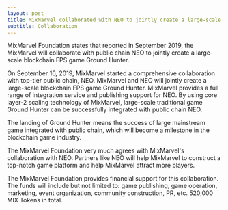 ```yaml
---
layout: post
title: MixMarvel collaborated with NEO to jointly create a large-scale blockchain FPS game Ground Hunter.
subtitle: Collaboration
---
```


MixMarvel Foundation states that reported in September 2019, the MixMarvel will collaborate with public chain NEO to jointly create a large-scale blockchain FPS game Ground Hunter.

On September 16, 2019, MixMarvel started a comprehensive collaboration with top-tier public chain, NEO. MixMarvel and NEO will jointly create a large-scale blockchain FPS game Ground Hunter. MixMarvel provides a full range of   integration service and publishing support for NEO. By using core layer-2 scaling technology of MixMarvel, large-scale traditional game Ground Hunter can be successfully integrated with public chain NEO.

The landing of Ground Hunter means the success of large mainstream game integrated with public chain, which will become a milestone in the blockchain game industry.

The MixMarvel Foundation very much agrees with MixMarvel's collaboration with NEO. Partners like NEO will help MixMarvel to construct a top-notch game platform and help MixMarvel attract more players. 

The MixMarvel Foundation provides financial support for this collaboration. The funds will include but not limited to: game publishing, game operation, marketing, event organization, community construction, PR, etc. 520,000 MIX Tokens in total. 

